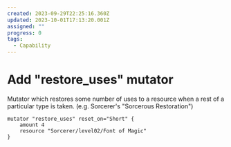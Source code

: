 ```yaml
---
created: 2023-09-29T22:25:16.360Z
updated: 2023-10-01T17:13:20.001Z
assigned: ""
progress: 0
tags:
  - Capability
---
```


# Add "restore_uses" mutator

Mutator which restores some number of uses to a resource when a rest of a particular type is taken. (e.g. Sorcerer's "Sorcerous Restoration")
```
mutator "restore_uses" reset_on="Short" {
	amount 4
	resource "Sorcerer/level02/Font of Magic"
}
```
